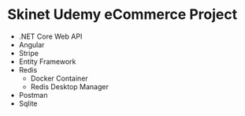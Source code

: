 # Skinet Udemy eCommerce Project

- .NET Core Web API
- Angular
- Stripe
- Entity Framework
- Redis
  - Docker Container
  - Redis Desktop Manager
- Postman
- Sqlite
